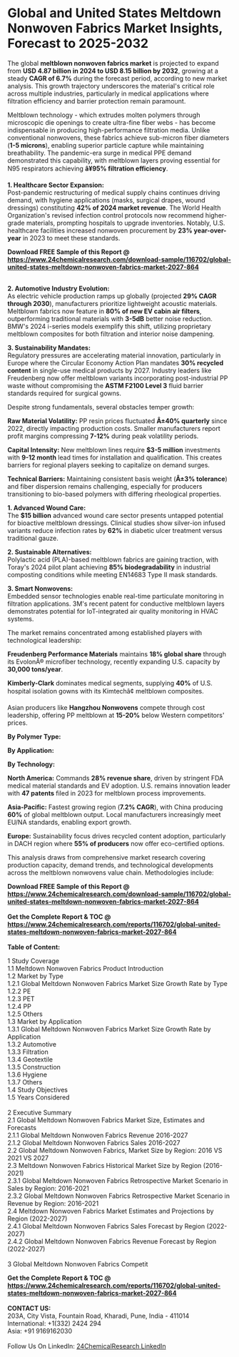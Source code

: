 <h1>Global and United States Meltdown Nonwoven Fabrics Market Insights, Forecast to 2025-2032</h1><p>The global <strong>meltblown nonwoven fabrics market</strong> is projected to expand from <strong>USD 4.87 billion in 2024 to USD 8.15 billion by 2032</strong>, growing at a steady <strong>CAGR of 6.7%</strong> during the forecast period, according to new market analysis. This growth trajectory underscores the material's critical role across multiple industries, particularly in medical applications where filtration efficiency and barrier protection remain paramount.</p><p>Meltblown technology - which extrudes molten polymers through microscopic die openings to create ultra-fine fiber webs - has become indispensable in producing high-performance filtration media. Unlike conventional nonwovens, these fabrics achieve sub-micron fiber diameters (<strong>1-5 microns</strong>), enabling superior particle capture while maintaining breathability. The pandemic-era surge in medical PPE demand demonstrated this capability, with meltblown layers proving essential for N95 respirators achieving <strong>â¥95% filtration efficiency</strong>.</p><p><strong>1. Healthcare Sector Expansion:</strong><br>
Post-pandemic restructuring of medical supply chains continues driving demand, with hygiene applications (masks, surgical drapes, wound dressings) constituting <strong>42% of 2024 market revenue</strong>. The World Health Organization's revised infection control protocols now recommend higher-grade materials, prompting hospitals to upgrade inventories. Notably, U.S. healthcare facilities increased nonwoven procurement by <strong>23% year-over-year</strong> in 2023 to meet these standards.</p><div><b>Download FREE Sample of this Report @ 
            <a href="https://www.24chemicalresearch.com/download-sample/116702/global-united-states-meltdown-nonwoven-fabrics-market-2027-864">
            https://www.24chemicalresearch.com/download-sample/116702/global-united-states-meltdown-nonwoven-fabrics-market-2027-864</a></b></div><br><p><strong>2. Automotive Industry Evolution:</strong><br>
As electric vehicle production ramps up globally (projected <strong>29% CAGR through 2030</strong>), manufacturers prioritize lightweight acoustic materials. Meltblown fabrics now feature in <strong>80% of new EV cabin air filters</strong>, outperforming traditional materials with <strong>3-5dB</strong> better noise reduction. BMW's 2024 i-series models exemplify this shift, utilizing proprietary meltblown composites for both filtration and interior noise dampening.</p><p><strong>3. Sustainability Mandates:</strong><br>
Regulatory pressures are accelerating material innovation, particularly in Europe where the Circular Economy Action Plan mandates <strong>30% recycled content</strong> in single-use medical products by 2027. Industry leaders like Freudenberg now offer meltblown variants incorporating post-industrial PP waste without compromising the <strong>ASTM F2100 Level 3</strong> fluid barrier standards required for surgical gowns.</p><p>Despite strong fundamentals, several obstacles temper growth:</p><p><strong>Raw Material Volatility:</strong> PP resin prices fluctuated <strong>Â±40% quarterly</strong> since 2022, directly impacting production costs. Smaller manufacturers report profit margins compressing <strong>7-12%</strong> during peak volatility periods.</p><p><strong>Capital Intensity:</strong> New meltblown lines require <strong>$3-5 million</strong> investments with <strong>9-12 month</strong> lead times for installation and qualification. This creates barriers for regional players seeking to capitalize on demand surges.</p><p><strong>Technical Barriers:</strong> Maintaining consistent basis weight (<strong>Â±3% tolerance</strong>) and fiber dispersion remains challenging, especially for producers transitioning to bio-based polymers with differing rheological properties.</p><p><strong>1. Advanced Wound Care:</strong><br>
The <strong>$15 billion</strong> advanced wound care sector presents untapped potential for bioactive meltblown dressings. Clinical studies show silver-ion infused variants reduce infection rates by <strong>62%</strong> in diabetic ulcer treatment versus traditional gauze.</p><p><strong>2. Sustainable Alternatives:</strong><br>
Polylactic acid (PLA)-based meltblown fabrics are gaining traction, with Toray's 2024 pilot plant achieving <strong>85% biodegradability</strong> in industrial composting conditions while meeting EN14683 Type II mask standards.</p><p><strong>3. Smart Nonwovens:</strong><br>
Embedded sensor technologies enable real-time particulate monitoring in filtration applications. 3M's recent patent for conductive meltblown layers demonstrates potential for IoT-integrated air quality monitoring in HVAC systems.</p><p>The market remains concentrated among established players with technological leadership:</p><p><strong>Freudenberg Performance Materials</strong> maintains <strong>18% global share</strong> through its EvolonÂ® microfiber technology, recently expanding U.S. capacity by <strong>30,000 tons/year</strong>.</p><p><strong>Kimberly-Clark</strong> dominates medical segments, supplying <strong>40%</strong> of U.S. hospital isolation gowns with its Kimtechâ¢ meltblown composites.</p><p>Asian producers like <strong>Hangzhou Nonwovens</strong> compete through cost leadership, offering PP meltblown at <strong>15-20%</strong> below Western competitors' prices.</p><p><strong>By Polymer Type:</strong></p><p><strong>By Application:</strong></p><p><strong>By Technology:</strong></p><p><strong>North America:</strong> Commands <strong>28% revenue share</strong>, driven by stringent FDA medical material standards and EV adoption. U.S. remains innovation leader with <strong>47 patents</strong> filed in 2023 for meltblown process improvements.</p><p><strong>Asia-Pacific:</strong> Fastest growing region (<strong>7.2% CAGR</strong>), with China producing <strong>60%</strong> of global meltblown output. Local manufacturers increasingly meet EU/NA standards, enabling export growth.</p><p><strong>Europe:</strong> Sustainability focus drives recycled content adoption, particularly in DACH region where <strong>55% of producers</strong> now offer eco-certified options.</p><p>This analysis draws from comprehensive market research covering production capacity, demand trends, and technological developments across the meltblown nonwovens value chain. Methodologies include:</p><div><b>Download FREE Sample of this Report @ 
            <a href="https://www.24chemicalresearch.com/download-sample/116702/global-united-states-meltdown-nonwoven-fabrics-market-2027-864">
            https://www.24chemicalresearch.com/download-sample/116702/global-united-states-meltdown-nonwoven-fabrics-market-2027-864</a></b></div><br><div><b>Get the Complete Report & TOC @ 
            <a href="https://www.24chemicalresearch.com/reports/116702/global-united-states-meltdown-nonwoven-fabrics-market-2027-864">
            https://www.24chemicalresearch.com/reports/116702/global-united-states-meltdown-nonwoven-fabrics-market-2027-864</a></b></div><br>
            <b>Table of Content:</b><p>1 Study Coverage<br />
    1.1 Meltdown Nonwoven Fabrics Product Introduction<br />
    1.2 Market by Type<br />
        1.2.1 Global Meltdown Nonwoven Fabrics Market Size Growth Rate by Type<br />
        1.2.2 PE<br />
        1.2.3 PET<br />
        1.2.4 PP<br />
        1.2.5 Others<br />
    1.3 Market by Application<br />
        1.3.1 Global Meltdown Nonwoven Fabrics Market Size Growth Rate by Application<br />
        1.3.2 Automotive<br />
        1.3.3 Filtration<br />
        1.3.4 Geotextile<br />
        1.3.5 Construction<br />
        1.3.6 Hygiene<br />
        1.3.7 Others<br />
    1.4 Study Objectives<br />
    1.5 Years Considered<br />
<br />
2 Executive Summary<br />
    2.1 Global Meltdown Nonwoven Fabrics Market Size, Estimates and Forecasts<br />
        2.1.1 Global Meltdown Nonwoven Fabrics Revenue 2016-2027<br />
        2.1.2 Global Meltdown Nonwoven Fabrics Sales 2016-2027<br />
    2.2 Global Meltdown Nonwoven Fabrics, Market Size by Region: 2016 VS 2021 VS 2027<br />
    2.3 Meltdown Nonwoven Fabrics Historical Market Size by Region (2016-2021)<br />
        2.3.1 Global Meltdown Nonwoven Fabrics Retrospective Market Scenario in Sales by Region: 2016-2021<br />
        2.3.2 Global Meltdown Nonwoven Fabrics Retrospective Market Scenario in Revenue by Region: 2016-2021<br />
    2.4 Meltdown Nonwoven Fabrics Market Estimates and Projections by Region (2022-2027)<br />
        2.4.1 Global Meltdown Nonwoven Fabrics Sales Forecast by Region (2022-2027)<br />
        2.4.2 Global Meltdown Nonwoven Fabrics Revenue Forecast by Region (2022-2027)<br />
<br />
3 Global Meltdown Nonwoven Fabrics Competit</p><div><b>Get the Complete Report & TOC @ 
            <a href="https://www.24chemicalresearch.com/reports/116702/global-united-states-meltdown-nonwoven-fabrics-market-2027-864">
            https://www.24chemicalresearch.com/reports/116702/global-united-states-meltdown-nonwoven-fabrics-market-2027-864</a></b></div><br><b>CONTACT US:</b><br>
            203A, City Vista, Fountain Road, Kharadi, Pune, India - 411014<br>
            International: +1(332) 2424 294<br>
            Asia: +91 9169162030 <br><br>
            Follow Us On LinkedIn: <a href="https://www.linkedin.com/company/24chemicalresearch/">24ChemicalResearch LinkedIn</a>